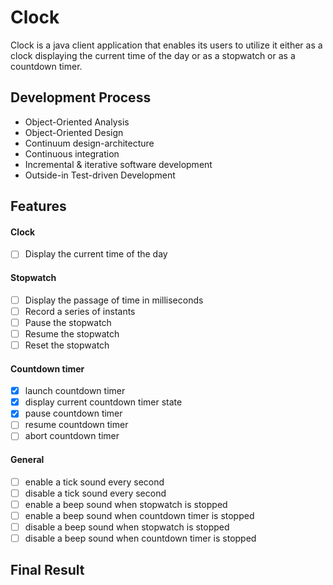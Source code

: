 # Clock
Clock is a java client application that enables its users to utilize it either as a clock displaying the current time of the day or as a stopwatch or as a countdown timer.
## Development Process
+ Object-Oriented Analysis 
+ Object-Oriented Design
+ Continuum design-architecture
+ Continuous integration
+ Incremental & iterative software development
+ Outside-in Test-driven Development
## Features
#### Clock
- [ ] Display the current time of the day
#### Stopwatch
- [ ] Display the passage of time in milliseconds
- [ ] Record a series of instants
- [ ] Pause the stopwatch
- [ ] Resume the stopwatch
- [ ] Reset the stopwatch
#### Countdown timer
- [x] launch countdown timer
- [x] display current countdown timer state
- [x] pause countdown timer
- [ ] resume countdown timer
- [ ] abort countdown timer
#### General
- [ ] enable a tick sound every second
- [ ] disable a tick sound every second
- [ ] enable a beep sound when stopwatch is stopped
- [ ] enable a beep sound when countdown timer is stopped
- [ ] disable a beep sound when stopwatch is stopped
- [ ] disable a beep sound when countdown timer is stopped
## Final Result
